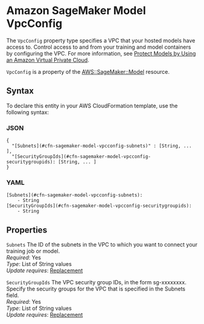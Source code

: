 # Amazon SageMaker Model VpcConfig<a name="aws-properties-sagemaker-model-vpcconfig"></a>

<a name="aws-properties-sagemaker-model-vpcconfig-description"></a>The `VpcConfig` property type specifies a VPC that your hosted models have access to\. Control access to and from your training and model containers by configuring the VPC\. For more information, see [Protect Models by Using an Amazon Virtual Private Cloud](https://docs.aws.amazon.com//sagemaker/latest/dg/host-vpc.html)\.

<a name="aws-properties-sagemaker-model-vpcconfig-inheritance"></a> `VpcConfig` is a property of the [AWS::SageMaker::Model](aws-resource-sagemaker-model.md) resource\.

## Syntax<a name="aws-properties-sagemaker-model-vpcconfig-syntax"></a>

To declare this entity in your AWS CloudFormation template, use the following syntax:

### JSON<a name="aws-properties-sagemaker-model-vpcconfig-syntax.json"></a>

```
{
  "[Subnets](#cfn-sagemaker-model-vpcconfig-subnets)" : [String, ... ],
  "[SecurityGroupIds](#cfn-sagemaker-model-vpcconfig-securitygroupids): [String, ... ]
}
```

### YAML<a name="aws-properties-sagemaker-model-vpcconfig-syntax.yaml"></a>

```
[Subnets](#cfn-sagemaker-model-vpcconfig-subnets): 
    - String
[SecurityGroupIds](#cfn-sagemaker-model-vpcconfig-securitygroupids): 
    - String
```

## Properties<a name="aws-properties-sagemaker-model-vpcconfig-properties"></a>

`Subnets`  <a name="cfn-sagemaker-model-vpcconfig-subnets"></a>
The ID of the subnets in the VPC to which you want to connect your training job or model\.   
 *Required*: Yes  
 *Type*: List of String values  
 *Update requires*: [Replacement](using-cfn-updating-stacks-update-behaviors.md#update-replacement) 

`SecurityGroupIds`  <a name="cfn-sagemaker-model-vpcconfig-securitygroupids"></a>
The VPC security group IDs, in the form sg\-xxxxxxxx\. Specify the security groups for the VPC that is specified in the Subnets field\.   
 *Required*: Yes  
 *Type*: List of String values  
 *Update requires*: [Replacement](using-cfn-updating-stacks-update-behaviors.md#update-replacement) 